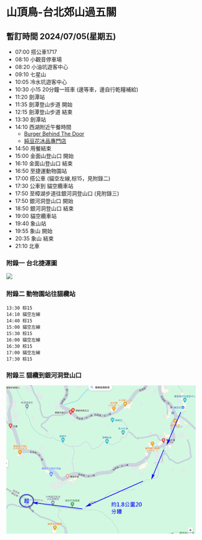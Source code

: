 # 山頂鳥-台北郊山過五關
## 暫訂時間 2024/07/05(星期五)
- 07:00 搭公車1717
- 08:10 小觀音停車場
- 08:20 小油坑遊客中心
- 09:10 七星山
- 10:05 冷水坑遊客中心 
- 10:30 小15 20分鐘一班車 (邊等車，邊自行乾糧補給)
- 11:20 劍潭站
- 11:35 劍潭登山步道 開始
- 12:15 劍潭登山步道 結束
- 13:30 劍潭站
- 14:10 西湖附近午餐時間 
    - [Burger Behind The Door](https://maps.app.goo.gl/g2UhCo8Cb1coGQ427)
    - [純豆花冰品專門店](https://maps.app.goo.gl/RSZ2p8CRyV23bW1P6)
- 14:50 用餐結束
- 15:00 金面山登山口 開始
- 16:10 金面山登山口 結束
- 16:50 至捷運動物園站 
- 17:00 搭公車 (貓空左線,棕15，見附錄二)
- 17:30 公車到 貓空纜車站
- 17:50 至樟湖步道往銀河洞登山口 (見附錄三)
- 17:50 銀河洞登山口 開始
- 18:50 銀河洞登山口 結束
- 19:00 貓空纜車站
- 19:40 象山站
- 19:55 象山 開始
- 20:35 象山 結束
- 21:10 北車



### 附錄一 台北捷運圖
<img src="https://web.metro.taipei/pages/assets/images/routemap2023n.png" />

### 附錄二 動物園站往貓纜站
```
13:30 棕15
14:10 貓空左線
14:40 棕15
15:00 貓空左線
15:30 棕15
16:00 貓空左線
16:30 棕15
17:00 貓空左線
17:30 棕15
```

### 附錄三 貓纜到銀河洞登山口
<img src="銀河洞-貓纜至銀河洞登山口.png" />
